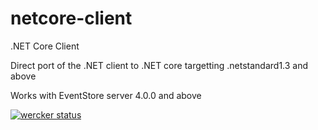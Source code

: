 # netcore-client
.NET Core Client

Direct port of the .NET client to .NET core targetting .netstandard1.3 and above

Works with EventStore server 4.0.0 and above

[![wercker status](https://app.wercker.com/status/21204a69779b2b4543242fd543d0aaab/s/master "wercker status")](https://app.wercker.com/project/byKey/21204a69779b2b4543242fd543d0aaab)
